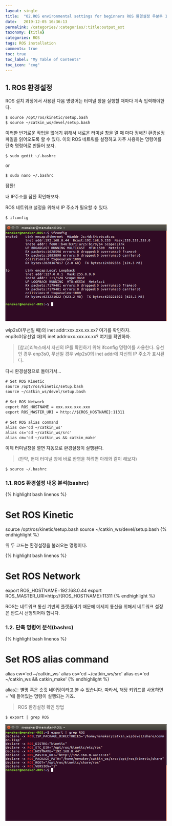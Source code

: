 ```yaml
---
layout: single
title:  "02.ROS environmental settings for beginners ROS 환경설정 우분투 16.04 Kinetic Kame"
date:   2019-12-05 16:36:13 
permalink: /categories/:categories/:title:output_ext
taxonomy: {title}
categories: ROS
tags: ROS installation
comments: true
toc: true
toc_label: "My Table of Contents"
toc_icon: "cog"
---
```


## 1. ROS 환경설정

ROS 설치 과정에서 사용된 다음 명령어는 터미널 창을 실행할 때마다 계속 입력해야한다.

```
$ source /opt/ros/kinetic/setup.bash
$ source ~/catkin_ws/devel/setup.bash
```

이러한 번거로운 작업을 없애기 위해서 새로운 터미널 창을 열 때 마다 정해진 환경설정 파일을 읽어오도록 할 수 있다. 이외 ROS 네트워를 설정하고 자주 사용하는 명령어를 단축 명령어로 만들어 보자.

```
$ sudo gedit ~/.bashrc
```

or

```
$ sudo nano ~/.bashrc
```

잠깐!

내 IP주소를 잠깐 확인해보자.

ROS 네트워크 설정을 위해서 IP 주소가 필요할 수 있다. 

```
$ ifconfig
```

<img src="/assets/img/ros/ifconfig.png"  alt="image">

wlp2s0(무선일 때)의  inet addr:xxx.xxx.xx.xx? 여기를 확인하자.<br>
enp3s0(유선일 때)의  inet addr:xxx.xxx.xx.xx? 여기를 확인하자.


> [참고]리눅스에서 자신의 IP를 확인하기 위해 ifconfig 명령어를 사용한다. 유선인 경우 enp3s0, 무선일 경우 wlp2s0의 inet addr에 자신의 IP 주소가 표시된다.

다시 환경설정으로 돌아가서...

```
# Set ROS Kinetic
source /opt/ros/kinetic/setup.bash
source ~/catkin_ws/devel/setup.bash

# Set ROS Network
export ROS_HOSTNAME = xxx.xxx.xxx.xxx
export ROS_MASTER_URI = http://${ROS_HOSTNAME}:11311

# Set ROS alias command
alias cw='cd ~/catkin_ws'
alias cs='cd ~/catkin_ws/src'
alias cm='cd ~/catkin_ws && catkin_make'
```

이제 터미널창을 열면 자동으로 환경설정이 실행된다. 

> (만약, 현재 터미널 창에 바로 반영을 하려면 아래와 같이 해보자)

```
$ source ~/.bashrc
```

### 1.1. ROS 환경설정 내용 분석(bashrc)


{% highlight bash linenos %}
# Set ROS Kinetic
source /opt/ros/kinetic/setup.bash
source ~/catkin_ws/devel/setup.bash
{% endhighlight %}

위 두 코드는 환경설정을 불러오는 명령이다.


{% highlight bash linenos %}
# Set ROS Network
export ROS_HOSTNAME=192.168.0.44
export ROS_MASTER_URI=http://{ROS_HOSTNAME}:11311
{% endhighlight %}

ROS는 네트워크 통신 기반의 플랫폼이기 때문에 메세지 통신을 위해서 네트워크 설정은 반드시 선행되어야 합니다.


### 1.2. 단축 명령어 분석(bashrc)

{% highlight bash linenos %}
# Set ROS alias command
alias cw='cd ~/catkin_ws'
alias cs='cd ~/catkin_ws/src'
alias cs='cd ~/catkin_ws && catkin_make'
{% endhighlight %}

alias는 별명 혹은 숏컷 네이밍이라고 볼 수 있습니다. 따라서, 해당 키워드를 사용하면 =''에 들어있는 명령이 실행되는 거죠.

> ROS 환경설정 확인 방법

```
$ export | grep ROS
```
<img src="/assets/img/ros/export_grep_ros.png" title="image">


